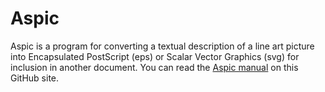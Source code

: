# Aspic

Aspic is a program for converting a textual description of a line art picture
into Encapsulated PostScript (eps) or Scalar Vector Graphics (svg) for
inclusion in another document. You can read the [Aspic
manual](https://github.com/philiphazel/aspic/blob/main/doc/aspic.pdf) on this
GitHub site.
